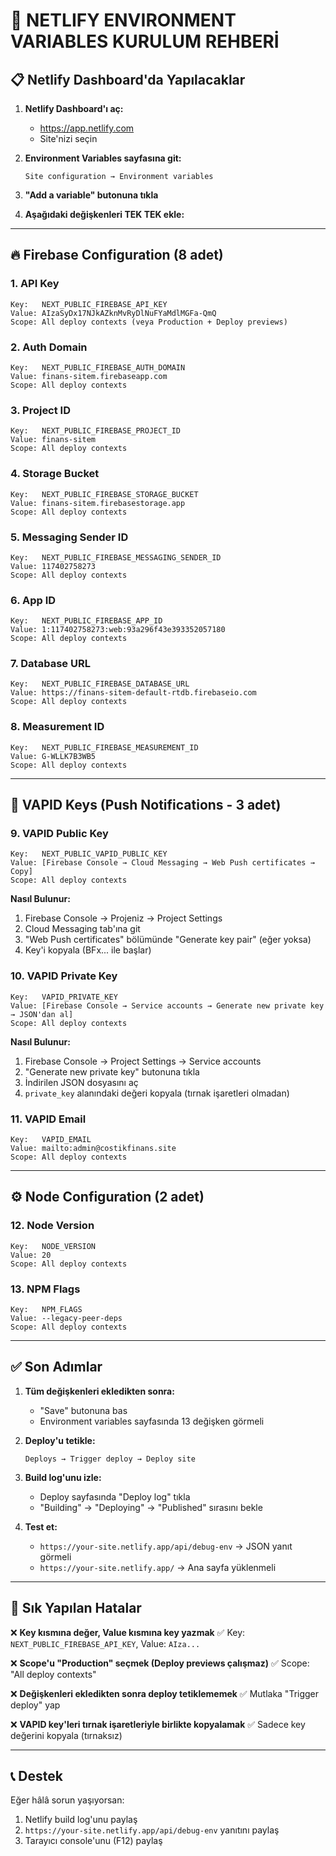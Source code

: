 # 🔧 NETLIFY ENVIRONMENT VARIABLES KURULUM REHBERİ

## 📋 Netlify Dashboard'da Yapılacaklar

1. **Netlify Dashboard'ı aç:**
   - https://app.netlify.com
   - Site'nizi seçin

2. **Environment Variables sayfasına git:**
   ```
   Site configuration → Environment variables
   ```

3. **"Add a variable" butonuna tıkla**

4. **Aşağıdaki değişkenleri TEK TEK ekle:**

---

## 🔥 Firebase Configuration (8 adet)

### 1. API Key
```
Key:   NEXT_PUBLIC_FIREBASE_API_KEY
Value: AIzaSyDx17NJkAZknMvRyDlNuFYaMdlMGFa-QmQ
Scope: All deploy contexts (veya Production + Deploy previews)
```

### 2. Auth Domain
```
Key:   NEXT_PUBLIC_FIREBASE_AUTH_DOMAIN
Value: finans-sitem.firebaseapp.com
Scope: All deploy contexts
```

### 3. Project ID
```
Key:   NEXT_PUBLIC_FIREBASE_PROJECT_ID
Value: finans-sitem
Scope: All deploy contexts
```

### 4. Storage Bucket
```
Key:   NEXT_PUBLIC_FIREBASE_STORAGE_BUCKET
Value: finans-sitem.firebasestorage.app
Scope: All deploy contexts
```

### 5. Messaging Sender ID
```
Key:   NEXT_PUBLIC_FIREBASE_MESSAGING_SENDER_ID
Value: 117402758273
Scope: All deploy contexts
```

### 6. App ID
```
Key:   NEXT_PUBLIC_FIREBASE_APP_ID
Value: 1:117402758273:web:93a296f43e393352057180
Scope: All deploy contexts
```

### 7. Database URL
```
Key:   NEXT_PUBLIC_FIREBASE_DATABASE_URL
Value: https://finans-sitem-default-rtdb.firebaseio.com
Scope: All deploy contexts
```

### 8. Measurement ID
```
Key:   NEXT_PUBLIC_FIREBASE_MEASUREMENT_ID
Value: G-WLLK7B3WB5
Scope: All deploy contexts
```

---

## 🔔 VAPID Keys (Push Notifications - 3 adet)

### 9. VAPID Public Key
```
Key:   NEXT_PUBLIC_VAPID_PUBLIC_KEY
Value: [Firebase Console → Cloud Messaging → Web Push certificates → Copy]
Scope: All deploy contexts
```

**Nasıl Bulunur:**
1. Firebase Console → Projeniz → Project Settings
2. Cloud Messaging tab'ına git
3. "Web Push certificates" bölümünde "Generate key pair" (eğer yoksa)
4. Key'i kopyala (BFx... ile başlar)

### 10. VAPID Private Key
```
Key:   VAPID_PRIVATE_KEY
Value: [Firebase Console → Service accounts → Generate new private key → JSON'dan al]
Scope: All deploy contexts
```

**Nasıl Bulunur:**
1. Firebase Console → Project Settings → Service accounts
2. "Generate new private key" butonuna tıkla
3. İndirilen JSON dosyasını aç
4. `private_key` alanındaki değeri kopyala (tırnak işaretleri olmadan)

### 11. VAPID Email
```
Key:   VAPID_EMAIL
Value: mailto:admin@costikfinans.site
Scope: All deploy contexts
```

---

## ⚙️ Node Configuration (2 adet)

### 12. Node Version
```
Key:   NODE_VERSION
Value: 20
Scope: All deploy contexts
```

### 13. NPM Flags
```
Key:   NPM_FLAGS
Value: --legacy-peer-deps
Scope: All deploy contexts
```

---

## ✅ Son Adımlar

1. **Tüm değişkenleri ekledikten sonra:**
   - "Save" butonuna bas
   - Environment variables sayfasında 13 değişken görmeli

2. **Deploy'u tetikle:**
   ```
   Deploys → Trigger deploy → Deploy site
   ```

3. **Build log'unu izle:**
   - Deploy sayfasında "Deploy log" tıkla
   - "Building" → "Deploying" → "Published" sırasını bekle

4. **Test et:**
   - `https://your-site.netlify.app/api/debug-env` → JSON yanıt görmeli
   - `https://your-site.netlify.app/` → Ana sayfa yüklenmeli

---

## 🚨 Sık Yapılan Hatalar

❌ **Key kısmına değer, Value kısmına key yazmak**
✅ Key: `NEXT_PUBLIC_FIREBASE_API_KEY`, Value: `AIza...`

❌ **Scope'u "Production" seçmek (Deploy previews çalışmaz)**
✅ Scope: "All deploy contexts"

❌ **Değişkenleri ekledikten sonra deploy tetiklememek**
✅ Mutlaka "Trigger deploy" yap

❌ **VAPID key'leri tırnak işaretleriyle birlikte kopyalamak**
✅ Sadece key değerini kopyala (tırnaksız)

---

## 📞 Destek

Eğer hâlâ sorun yaşıyorsan:
1. Netlify build log'unu paylaş
2. `https://your-site.netlify.app/api/debug-env` yanıtını paylaş
3. Tarayıcı console'unu (F12) paylaş
